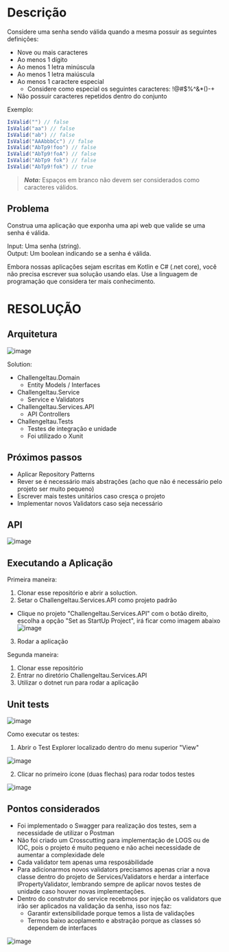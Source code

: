 # Descrição

Considere uma senha sendo válida quando a mesma possuir as seguintes definições:

- Nove ou mais caracteres
- Ao menos 1 dígito
- Ao menos 1 letra minúscula
- Ao menos 1 letra maiúscula
- Ao menos 1 caractere especial
  - Considere como especial os seguintes caracteres: !@#$%^&*()-+
- Não possuir caracteres repetidos dentro do conjunto

Exemplo:  

```c#
IsValid("") // false  
IsValid("aa") // false  
IsValid("ab") // false  
IsValid("AAAbbbCc") // false  
IsValid("AbTp9!foo") // false  
IsValid("AbTp9!foA") // false
IsValid("AbTp9 fok") // false
IsValid("AbTp9!fok") // true
```

> **_Nota:_**  Espaços em branco não devem ser considerados como caracteres válidos.

## Problema

Construa uma aplicação que exponha uma api web que valide se uma senha é válida.

Input: Uma senha (string).  
Output: Um boolean indicando se a senha é válida.

Embora nossas aplicações sejam escritas em Kotlin e C# (.net core), você não precisa escrever sua solução usando elas. Use a linguagem de programação que considera ter mais conhecimento.

# RESOLUÇÃO

## Arquitetura

![image](https://user-images.githubusercontent.com/1659676/120355456-b24cc700-c2d9-11eb-820c-7a039a06ce91.png)

Solution: 
  - ChallengeItau.Domain
      - Entity Models / Interfaces
  - ChallengeItau.Service
      - Service e Validators
  - ChallengeItau.Services.API
      - API Controllers
  - ChallengeItau.Tests
      - Testes de integração e unidade
      - Foi utilizado o Xunit

## Próximos passos

- Aplicar Repository Patterns
- Rever se é necessário mais abstrações (acho que não é necessário pelo projeto ser muito pequeno)
- Escrever mais testes unitários caso cresça o projeto
- Implementar novos Validators caso seja necessário

## API

![image](https://user-images.githubusercontent.com/1659676/120355683-db6d5780-c2d9-11eb-95d0-6fcc13782c3c.png)

## Executando a Aplicação

Primeira maneira:

1. Clonar esse repositório e abrir a soluction.
2. Setar o ChallengeItau.Services.API como projeto padrão
  - Clique no projeto "ChallengeItau.Services.API" com o botão direito, escolha a opção "Set as StartUp Project", irá ficar como imagem abaixo
  ![image](https://user-images.githubusercontent.com/1659676/120355963-30a96900-c2da-11eb-9c22-567d0d99524c.png)
3. Rodar a aplicação

Segunda maneira:

1. Clonar esse repositório
2. Entrar no diretório ChallengeItau.Services.API
3. Utilizar o dotnet run para rodar a aplicação

## Unit tests

![image](https://user-images.githubusercontent.com/1659676/120356349-a1508580-c2da-11eb-975a-546015a4d92e.png)

Como executar os testes:

1. Abrir o Test Explorer localizado dentro do menu superior "View"

![image](https://user-images.githubusercontent.com/1659676/120356799-1b810a00-c2db-11eb-9913-5f7219d2a299.png)

2. Clicar no primeiro ícone (duas flechas) para rodar todos testes

![image](https://user-images.githubusercontent.com/1659676/120356913-3a7f9c00-c2db-11eb-92b0-8ba893bd5f30.png)

## Pontos considerados

- Foi implementado o Swagger para realização dos testes, sem a necessidade de utilizar o Postman
- Não foi criado um Crosscutting para implementação de LOGS ou de IOC, pois o projeto é muito pequeno e não achei necessidade de aumentar a complexidade dele
- Cada validator tem apenas uma resposábilidade
- Para adicionarmos novos validators precisamos apenas criar a nova classe dentro do projeto de Services/Validators e herdar a interface IPropertyValidator, lembrando sempre de aplicar novos testes de unidade caso houver novas implementações.
- Dentro do construtor do service recebmos por injeção os validators que irão ser aplicados na validação da senha, isso nos faz:
    - Garantir extensibilidade porque temos a lista de validações
    - Termos baixo acoplamento e abstração porque as classes só dependem de interfaces
    
![image](https://user-images.githubusercontent.com/1659676/120357633-0a84c880-c2dc-11eb-8fb8-b51a0b45b069.png)





